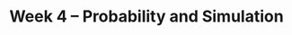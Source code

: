 ---
    title: Week 4 – Probability and Simulation
    weekNumber: 4

    days:
      - date: 2023-10-23
        events: 
          "**LEC 11**{: .label .label-lecture } Probability":
            "[CIT 9.5](https://inferentialthinking.com/chapters/09/5/Finding_Probabilities.html)"
      - date: 2023-10-25
        events:
          "**LEC 12**{: .label .label-lecture } Simulation":
            "[CIT 9.3-9.4](https://inferentialthinking.com/chapters/09/3/Simulation.html)"

          "**DIS 4**{: .label .label-disc }: Functions, Subgroups, Merge, and Control Flow":    

          "**QUIZ 2**{: .label .label-quiz }: Functions, Subgroups, Merge, and Control Flow":    
      - date: 2023-10-27
        events:
          "**LEC 13**{: .label .label-lecture } Review":

      - date: 2023-10-28
        events:
          "**HW 3**{: .label .label-hw } HW 3 Due":
---